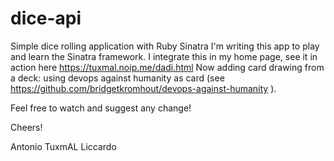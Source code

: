 # dice-api
Simple dice rolling application with Ruby Sinatra
I'm writing this app to play and learn the Sinatra framework.
I integrate this in my home page, see it in action here https://tuxmal.noip.me/dadi.html
Now adding card drawing from a deck: using devops against humanity as card (see https://github.com/bridgetkromhout/devops-against-humanity ).

Feel free to watch and suggest any change!

Cheers!

Antonio TuxmAL Liccardo
